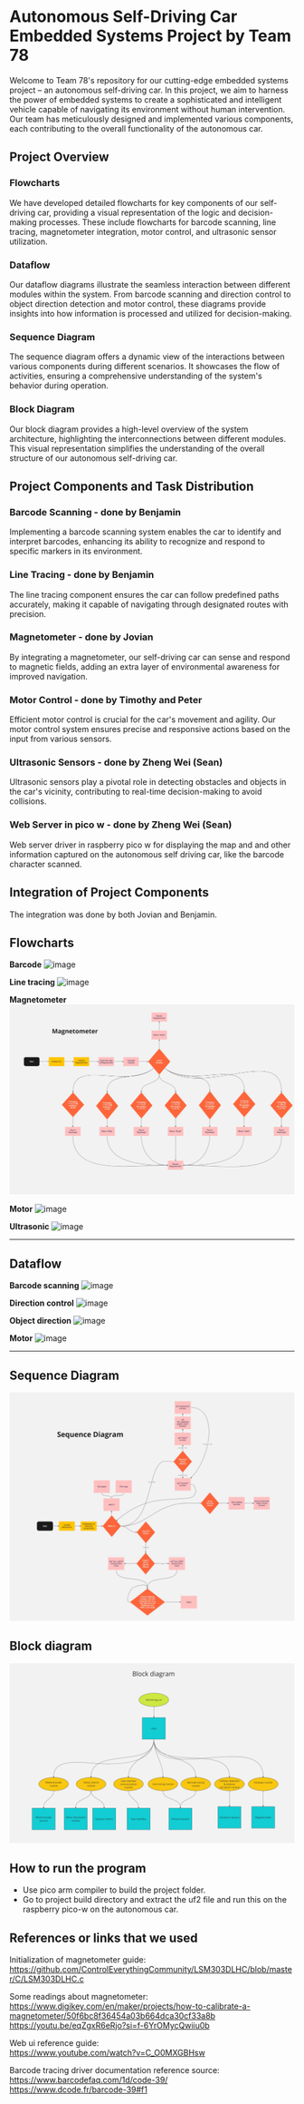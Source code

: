 # Autonomous Self-Driving Car Embedded Systems Project by Team 78

Welcome to Team 78's repository for our cutting-edge embedded systems project – an autonomous self-driving car. In this project, we aim to harness the power of embedded systems to create a sophisticated and intelligent vehicle capable of navigating its environment without human intervention. Our team has meticulously designed and implemented various components, each contributing to the overall functionality of the autonomous car.

## Project Overview

### Flowcharts

We have developed detailed flowcharts for key components of our self-driving car, providing a visual representation of the logic and decision-making processes. These include flowcharts for barcode scanning, line tracing, magnetometer integration, motor control, and ultrasonic sensor utilization.

### Dataflow

Our dataflow diagrams illustrate the seamless interaction between different modules within the system. From barcode scanning and direction control to object direction detection and motor control, these diagrams provide insights into how information is processed and utilized for decision-making.

### Sequence Diagram

The sequence diagram offers a dynamic view of the interactions between various components during different scenarios. It showcases the flow of activities, ensuring a comprehensive understanding of the system's behavior during operation.

### Block Diagram

Our block diagram provides a high-level overview of the system architecture, highlighting the interconnections between different modules. This visual representation simplifies the understanding of the overall structure of our autonomous self-driving car.

## Project Components and Task Distribution

### Barcode Scanning - done by Benjamin

Implementing a barcode scanning system enables the car to identify and interpret barcodes, enhancing its ability to recognize and respond to specific markers in its environment.

### Line Tracing - done by Benjamin

The line tracing component ensures the car can follow predefined paths accurately, making it capable of navigating through designated routes with precision.

### Magnetometer - done by Jovian

By integrating a magnetometer, our self-driving car can sense and respond to magnetic fields, adding an extra layer of environmental awareness for improved navigation.

### Motor Control - done by Timothy and Peter

Efficient motor control is crucial for the car's movement and agility. Our motor control system ensures precise and responsive actions based on the input from various sensors.

### Ultrasonic Sensors - done by Zheng Wei (Sean)

Ultrasonic sensors play a pivotal role in detecting obstacles and objects in the car's vicinity, contributing to real-time decision-making to avoid collisions.

### Web Server in pico w - done by Zheng Wei (Sean)

Web server driver in raspberry pico w for displaying the map and and other information captured on the autonomous self driving car, like the barcode character scanned.

## Integration of Project Components

The integration was done by both Jovian and Benjamin.

## Flowcharts
**Barcode**
![image](https://github.com/xrando/Embedded_Systems_T78/assets/56796695/13552d2f-2db4-4628-8bca-72aa8c6590be)

**Line tracing**
![image](https://github.com/xrando/Embedded_Systems_T78/assets/56796695/277a9d11-a450-4150-8719-3a56efd52ccc)

**Magnetometer**
![image](https://github.com/xrando/Embedded_Systems_T78/blob/main/Diagrams/Flowcharts/magneto_flowchart.jpg?raw=true)

**Motor**
![image](https://github.com/xrando/Embedded_Systems_T78/assets/56796695/1dc24185-64b5-4a8f-86f4-8dc0827a7d17)

**Ultrasonic**
![image](https://github.com/xrando/Embedded_Systems_T78/assets/56796695/0e6b970f-4064-4791-af04-affa58c235aa)

--- 
## Dataflow
**Barcode scanning**
![image](https://github.com/xrando/Embedded_Systems_T78/assets/56796695/79bd0ae1-340b-4cf8-b6e8-23599b218b5d)

**Direction control**
![image](https://github.com/xrando/Embedded_Systems_T78/assets/56796695/24f9fd13-e789-4efd-91f1-60af7980efcb)

**Object direction**
![image](https://github.com/xrando/Embedded_Systems_T78/assets/56796695/f229e278-162b-463d-8e99-4510977babb5)

**Motor**
![image](https://github.com/xrando/Embedded_Systems_T78/assets/56796695/7ba8cbdc-f0ba-4f2c-bfe1-fcca47dfd925)

---
## Sequence Diagram
![image](https://github.com/xrando/Embedded_Systems_T78/blob/main/Diagrams/sequence_diagram.jpg?raw=true)

## Block diagram
![image](https://github.com/xrando/Embedded_Systems_T78/blob/main/Diagrams/block_diagram.jpg?raw=true)

## How to run the program
- Use pico arm compiler to build the project folder.
- Go to project build directory and extract the uf2 file and run this on the raspberry pico-w on the autonomous car.


## References or links that we used
Initialization of magnetometer guide: <br> 
https://github.com/ControlEverythingCommunity/LSM303DLHC/blob/master/C/LSM303DLHC.c

Some readings about magnetometer: <br>
https://www.digikey.com/en/maker/projects/how-to-calibrate-a-magnetometer/50f6bc8f36454a03b664dca30cf33a8b
<br>
https://youtu.be/eqZgxR6eRjo?si=f-6YrOMycQwiiu0b


Web ui reference guide: <br>
https://www.youtube.com/watch?v=C_O0MXGBHsw

Barcode tracing driver documentation reference source: <br>
https://www.barcodefaq.com/1d/code-39/
<br>
https://www.dcode.fr/barcode-39#f1
